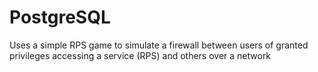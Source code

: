 # PostgreSQL
Uses a simple RPS game to simulate a firewall between users of granted privileges accessing a service (RPS) and others over a network
